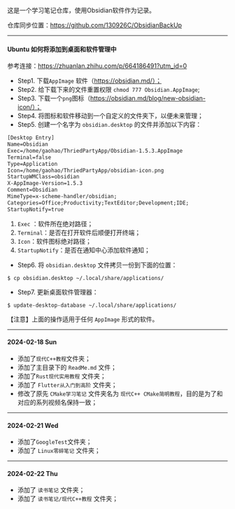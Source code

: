这是一个学习笔记仓库，使用Obsidian软件作为记录。

仓库同步位置：https://github.com/130926C/ObsidianBackUp

---

#### Ubuntu 如何将添加到桌面和软件管理中

参考连接：https://zhuanlan.zhihu.com/p/664186491?utm_id=0

* Step1. 下载`AppImage` 软件（https://obsidian.md/）；
* Step2. 给下载下来的文件重置权限 `chmod 777 Obsidian.AppImage`;
* Step3. 下载一个`png`图标（https://obsidian.md/blog/new-obsidian-icon/）；
* Step4. 将图标和软件移动到一个自定义的文件夹下，以便未来管理；
* Step5. 创建一个名字为 `obsidian.desktop` 的文件并添加以下内容：
```txt
[Desktop Entry]
Name=Obsidian
Exec=/home/gaohao/ThriedPartyApp/Obsidian-1.5.3.AppImage
Terminal=false
Type=Application
Icon=/home/gaohao/ThriedPartyApp/obsidian-icon.png
StartupWMClass=obsidian
X-AppImage-Version=1.5.3
Comment=Obsidian
MimeType=x-scheme-handler/obsidian;
Categories=Office;Productivity;TextEditor;Development;IDE;
StartupNotify=true
```

1.  `Exec` ：软件所在绝对路径；
2.  `Terminal`：是否在打开软件后顺便打开终端；
3. `Icon`：软件图标绝对路径；
4. `StartupNotify`：是否在通知中心添加软件通知；

* Step6. 将 `obsidian.desktop` 文件拷贝一份到下面的位置：
```shell
$ cp obsidian.desktop ~/.local/share/applications/
```
* Step7. 更新桌面软件管理器：
```shell
$ update-desktop-database ~/.local/share/applications/
```

【注意】上面的操作适用于任何 `AppImage` 形式的软件。

---
#### 2024-02-18 Sun 

* 添加了`现代C++教程`文件夹；
* 添加了主目录下的 `ReadMe.md` 文件；
* 添加了`Rust现代实用教程` 文件夹；
* 添加了 `Flutter从入门到高阶` 文件夹；
* 修改了原先 `CMake学习笔记` 文件夹名为 `现代C++ CMake简明教程`，目的是为了和对应的系列视频名保持一致；

---

#### 2024-02-21 Wed

* 添加了`GoogleTest`文件夹；
* 添加了 `Linux零碎笔记` 文件夹；

---

#### 2024-02-22 Thu

* 添加了 `读书笔记` 文件夹；
* 添加了 `读书笔记/现代C++教程` 文件夹；
